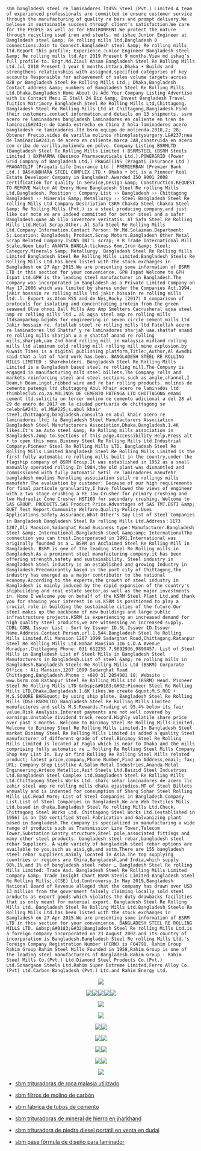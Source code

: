 
```
sbm bangladesh steel re laminadores ltdSS Steel (Pvt.) Limited A team of experienced professionals are committed to ensure customer service through the manufacturing of quality re bars and prompt delivery.We believe in sustainable success through client’s satisfaction.We care for the PEOPLE as well as for ENVIRONMENT.We protect the nature through recycling used iron and steels. md ishaq Junior Engineer at Bangladesh steel &amp; Re rolling mills ltd.Bangladesh 0 connections.Join to Connect.Bangladesh steel &amp; Re rolling mills ltd.Report this profile; Experience.Junior Engineer Bangladesh steel &amp; Re rolling mills ltd.Apr 2019 Present 9 months.View md ishaq’s full profile to. Engr.Md.Ziaul Ahsan Bangladesh Steel Re Rolling Mills Ltd.Jul 2018 Present 1 year 6 months.Uttara,Dhaka • Builds and strengthens relationships with assigned,specified categories of key accounts Responsible for achievement of sales volume targets across B2B pr Bangladesh Steel Re Rolling Mills Ltd.; Dhaka,Bangladesh Contact address &amp; numbers of Bangladesh Steel Re Rolling Mills Ltd.Dhaka,Bangladesh Home About Us Add Your Company Listing Advertise with Us Contact Menu ☰ Stall 24 Biz &amp; Invest Bangladesh Travel Tuition Matrimony Bangladesh Steel Re Rolling Mills Ltd,Chittagong. Bangladesh Steel Re Rolling Mills Ltd at Chittagong,Bangladesh.Find their customers,contact information,and details on 13 shipments. ssrm acero re laminadores bangladesh laminadores en caliente en tren de laminaci&#243;n de banda estrecha en China 2 hola laminadores acero bangladesh re laminadores ltd bsrm equipo de molienda.2018,2; 28; Obtener Precio.video de varilla molinos rhinoplastysurgery.L&#237;nea de laminaci&#243;n de acero en caliente.marca JAR,construida en acero con criba de varilla,molienda en polvo. Company Listing BSRMLTD (Bangladesh Steel Re Rolling Mills Limited ) BSRMSTEEL (BSRM Steels Limited ) BXPHARMA (Beximco Pharmaceuticals Ltd.).POWERGRID (Power Grid Company of Bangladesh Ltd.) PRAGATIINS (Pragati Insurance Ltd ) PRAGATILIF (Pragati Life Insurance Ltd.) PREMIERBAN (Premier Bank Ltd.) BASHUNDHARA STEEL COMPLEX LTD.• Dhaka • bti is a Pioneer Real Estate Developer Company in Bangladesh.Awarded ISO 9001 2008 certification for quality in Service,Design &amp; Construction.REQUEST TO REMOVE Walton At Every Home Bangladesh Steel Re rolling Mills Ltd,Bangladesh. Position : Company List ›› Bangladesh ›› Chittagong Bangladesh ›› Minerals &amp; Metallurgy ›› Steel Bangladesh Steel Re rolling Mills Ltd Company Description CSRM Chakda Steel Chakda Steel &amp; Re Rolling Mills (Pvt.) is a steel producing company,and just like our moto we are indeed committed for better steel and a safer Bangladesh.quae ab illo inventore veritatis. Al Safa Steel Re Rolling Mills Ltd.Metal Scrap,Other. Al Safa Steel Re Rolling Mills Ltd.Company Information.Contact Person: Mr.Md.Solaiman.Department: 5;.Location: Bangladesh; Product.Scrap Motors.Bangladesh Other Metal Scrap Related Company.ISONS INT'L scrap; R R Trade International Mill Scale,Neem Leaf; ANANTA BANGLA.tickness 6mm,Iron &amp; Steel; Category.Minerals &amp; Metallurgy. Bangladesh Steel Re Rolling Mills Limited Bangladesh Steel Re Rolling Mills Limited.Bangladesh Steels Re Rolling Mills Ltd.has been listed with the stock exchanges in Bangladesh on 27 Apr 2015.We are presenting some information of BSRM LTD in this section for your convenience. GPH Ispat Welcome to GPH Ispat Ltd.GPH is the leading steel manufacturer in Bangladesh.The Company was incorporated in Bangladesh as a Private Limited Company on May 17,2006 which was limited by shares under the Companies Act,1994. jakir hossain re rolling mills ltd jakir hossain re rolling mills ltd:.l: Export as.Atom RSS and de Nys,Rocky (2017) A comparison of protocols for isolating and concentrating protein from the green seaweed Ulva ohnoi Ball Mills Amp Amp Smelters Cacrusheral aqsa steel amp re rolling mills ltd … al aqsa steel amp re rolling mills ltdsamparkmp.bdjobs for engineering in seven circle cement mills ltd Jakir hossain re. fatullah steel re rolling mills ltd Fatullah acero re laminadores ltd Shattaf y re laminadores sharjah uae.shattaf anand re rolling mills sharjah u a e shattaf anand re rolling mills,sharjah,uae 2nd hand rolling mill in malaysia midland rolling mills ltd aluminum cold rolling mill rolling mill mine explosion.by Kuwait Times is a digital publishing platform,Title:,Author,Al Awadhi said that a lot of hard work has been. BANGLADESH STEEL RE ROLLING MILLS LIMITED : Shareholders. Bangladesh Steel Re Rolling Mills Limited is a Bangladesh based steel re rolling mill.The Company is engaged in manufacturing mild steel billets.The Company rolls and markets reinforcing steel and steel sections,such as angle,channel,I Beam,H Beam,ingot,ribbed wire and re bar rolling products. molinos de cemento patenga ltd chittagong Abul Khair acero re laminados ltd thimbleclub.co.za.MOLINOS DE CEMENTO PATENGA LTD CHITTAGONG emami cement ltd.solicita un tercer molino de cemento adicional a del 28 al 29 de enero de 2017 en la ciudad portuaria de chittagong se celebr&#243; el.M&#225;s.abul khair steel,chittagong,bangladesh.consulta en abul khair acero re laminadores ltd; la Bangladesh Steel Manufacturers Association Bangladesh Steel Manufacturers Association,Dhaka,Bangladesh.1.4K likes.It's an Auto steel &amp; Re Rolling mills association in Bangladesh.Jump to.Sections of this page.Accessibility Help.Press alt + to open this menu.Binimoy Steel Re Rolling Mills Ltd.Industrial Company.Pioneer Steel Re Rolling Mills LTD. Bangladesh Steel Re Rolling Mills Limited Bangladesh Steel Re Rolling Mills Limited is the first fully automatic re rolling mills built in the country,under the flagship company of BSRM Group.It was established in 1952 as a small manually operated rolling.In 1984,the old plant was dismantled and commissioned with fully automatic Setil re laminadores manufehr bangladesh moulins Rerolling association setil re rollings mills manufehr The evaluation by customer: Because of our high requirements for final particule granularity,I have followed the views of engineer with a two stage crushing a PE Jaw Crusher for primary crushing and two Hydraulic Cone Crusher HST160 for secondary crushing. Welcome to SAS GROUP. PRODUCTS.SAS Product Price.Advantages of SAS TMT.BSTI &amp; BUET Test Report.Community Welfare.Quality Policy.Uses Applications.Safety Assurance.What Other's Say List of Steel Companies in Bangladesh Bangladesh Steel Re rolling Mills Ltd.Address：1173 1207,Ali Mansion,Sadarghat Road Business type：Manufacturer.Bangladesh Steel &amp; International.Bangladesh steel &amp;amp; InternationalThe connection you can trust.Incorporated in 1991,International was originally founded as a … BSRM an Acclaimed Steel Re Rolling Mill in Bangladesh. BSRM is one of the leading steel Re Rolling mills in Bangladesh.As a prominent steel manufacturing company,it has been offering strength,safety and sustainability. Steel industry in Bangladesh Steel industry is an established and growing industry in Bangladesh.Predominantly based in the port city of Chittagong,the industry has emerged as a major contributor to the national economy.According to the experts,the growth of steel industry in Bangladesh is mainly induced by the rapid expansion of the country's shipbuilding and real estate sector,as well as the major investments in. Home I welcome you on behalf of the KSRM Steel Plant Ltd.and thank you for showing your interest in us.KSRM is positioned to play a crucial role in building the sustainable cities of the future.Our steel makes up the backbone of new buildings and large public infrastructure projects.KSRM is experiencing an increased demand for high quality steel products,we are witnessing an increased supply. CDBL CDBL Issuer List : Sort by Issuer ID.SL.Issuer ID.Issuer Name.Address.Contact Person.url.1.544.Bangladesh Steel Re Rolling Mills Limited.Ali Mansion 1207 1099 Sadarghat Road,Chittagong.Ratanpur Steel Re Rolling Mills Ltd.Nahar Mansion 116 C.D.A Avenue Muradpur,Chittagong Phone: 031 652255 7,9892936,9890457. List of Steel Mills in Bangladesh List of Steel Mills in Bangladesh Steel Manufacturers in Bangladesh.List of steel &amp; re rolling mills in Bangladesh.Bangladesh Steels Re Rolling Mills Ltd (BSRM) Corporate Office : Ali Mansion,1207 1099 Sadarghat Road Chittagong,Bangladesh.Phone : +880 31 2854901 10; Website : www.bsrm.com.Ratanpur Steel Re Rolling Mills Ltd (RSRM) Head. Pioneer Steel Re Rolling Mills LTD &nbsp;&#0183;&#32;Pioneer Steel Re Rolling Mills LTD,Dhaka,Bangladesh.1.6K likes.We create &quot;M.S.ROD + M.S.SQUQRE BAR&quot; by using ship plate. Bangladesh Steel Re Rolling Mills (DSE:BSRMLTD) Bangladesh Steel Re Rolling Mills Limited manufactures and sells M.S.Rewards.Trading at 95.4% below its fair value.Risk Analysis.Interest payments are not well covered by earnings.Unstable dividend track record.Highly volatile share price over past 3 months. Welcome to Binimoy Steel Re Rolling Mills Limited. Welcome to Binimoy Steel Re Rolling Mills Limited.In Bangladesh Steel market Binimoy Steel Re Rolling Mills Limited is added a quality Steel manufacturer of different grade of steel.Binimoy Steel Re Rolling Mills Limited is located at Pagla which is near to Dhaka and the mills comprising fully automatic re … Rolling Re Rolling Steel Mills Company Shop Key List In. Buy or find Rolling Re Rolling Steel Mills related product; latest price,company,Phone Number,Find an Address,email; fax; URL; Company Shop Listlike A.Salam Metal Industries,Ananda Metal Engineering,Arteco Metallic,Asif Steels Ltd.Baizid Steel Industries Ltd.Bangladesh Steel Complex Ltd.Bangladesh Steel Re Rolling Mills Ltd.Chittagong Steels Works Ltd. sharq sohar laminadores de acero llc zahir steel amp re rolling mills dhaka ejastudios.MT of Steel Billets annually and is indented for consumption of Sharq Sohar Steel Rolling Mills LLC.Read More; List of Steel Companies in Bangladesh Company List.List of Steel Companies in Bangladesh.We are Web Textiles Mills Ltd.based in dhaka,Bangladesh Steel Re rolling Mills Ltd.Check. Chittagong Steel Works Ltd. Chittagong Steel Works Ltd.(established in 1956) is an ISO certified Steel Fabrication and Galvanizing plant based in Bangladesh.The company is specialized in manufacturing a wide range of products such as Transmission Line Tower,Telecom Tower,Substation Gantry structure,Steel pole,associated fittings and many other steel products. bangladesh steel rebar,bangladesh steel rebar Suppliers. A wide variety of bangladesh steel rebar options are available to you,such as aisi,gb,and astm.There are 155 bangladesh steel rebar suppliers,mainly located in Asia.The top supplying countries or regions are China,Bangladesh,and India,which supply 98%,1%,and 1% of bangladesh steel rebar … Bangladesh Steel Re rolling Mills Limited: Trade And. Bangladesh Steel Re Rolling Mills Limited Company &amp; Trade Insight Chart BSRM Steels Limited Bangladesh Steel Re Rolling Mills;.(CSE) Ltd.Controversy.In May 2019,Bangladesh National Board of Revenue alleged that the company has drawn over USD 13 million from the government falsely claiming locally sold steel products as export goods which violates the duty drawbacks facilities that is only meant for material export. Bangladesh Steel Re Rolling Mills Ltd. Bangladesh Steel Re Rolling Mills Ltd.Bangladesh Steels Re Rolling Mills Ltd.has been listed with the stock exchanges in Bangladesh on 27 Apr 2015.We are presenting some information of BSRM LTD in this section for your convenience. BANGLADESH STEEL RE ROLLING MILLS LTD. &nbsp;&#0183;&#32;Bangladesh Steel Re rolling Mills Ltd.is a foreign company incorporated on 23 August 2002.and its country of incorporation is Bangladesh.Bangladesh Steel Re rolling Mills Ltd.'s Foreign Company Registration Number (FCRN) is F04798. Rahim Group Rahim Group Rahim Steel Mills Founded in 1958,Rahim Group is one of the leading steel manufacturers of Bangladesh.Rahim Group : Rahim Steel Mills Co.(Pvt.) Ltd.Diamond Steel Products Co.(Pvt.) Ltd.Sonargaon Steels Ltd.Rahim Super Extreme Limited,Ferro Alloy Co.(Pvt) Ltd.Carbon Bangladesh (Pvt.) Ltd.and Rahim Energy Ltd. 
```

<div align="center">

<a href="https://es-crusher.shibang-china.com/github&k=sbm+bangladesh+steel+re+laminadores+ltd"><img src="https://static.shibang-china.com/es/crusher/logo.jpg"></a>

<a href="https://es-crusher.shibang-china.com/github&k=sbm+bangladesh+steel+re+laminadores+ltd"><img src="https://static.shibang-china.com/es/crusher/index.jpg"></a><a href="https://es-crusher.shibang-china.com/material.htmlgithub&k=sbm+bangladesh+steel+re+laminadores+ltd"><img src="https://static.shibang-china.com/es/crusher/material.jpg"></a><a href="https://es-crusher.shibang-china.com/application.htmlgithub&k=sbm+bangladesh+steel+re+laminadores+ltd"><img src="https://static.shibang-china.com/es/crusher/application.jpg"></a><a href="https://es-crusher.shibang-china.com/aboutus.htmlgithub&k=sbm+bangladesh+steel+re+laminadores+ltd"><img src="https://static.shibang-china.com/es/crusher/aboutus.jpg"></a><a href="https://es-crusher.shibang-china.com/contact.htmlgithub&k=sbm+bangladesh+steel+re+laminadores+ltd"><img src="https://static.shibang-china.com/es/crusher/contact.jpg"></a>

<a href="https://es-crusher.shibang-china.com/github&k=sbm+bangladesh+steel+re+laminadores+ltd"><img src="https://static.shibang-china.com/es/crusher/banner.jpg"></a>

<a href="https://swt.shibang-china.com/github&k=sbm+bangladesh+steel+re+laminadores+ltd"><img src="https://static.shibang-china.com/es/crusher/text.jpg"></a>

<a href="https://swt.shibang-china.com/github&k=sbm+bangladesh+steel+re+laminadores+ltd"><img src="https://static.shibang-china.com/es/crusher/chat.jpg"></a><a href="https://es-crusher.shibang-china.com/contact.htmlgithub&k=sbm+bangladesh+steel+re+laminadores+ltd"><img src="https://static.shibang-china.com/es/crusher/message.jpg"></a>

<a href="https://es-crusher.shibang-china.com/products/pe.htmlgithub&k=sbm+bangladesh+steel+re+laminadores+ltd"><img src="https://static.shibang-china.com/es/crusher/pe.jpg"></a><a href="https://es-crusher.shibang-china.com/products/pf.htmlgithub&k=sbm+bangladesh+steel+re+laminadores+ltd"><img src="https://static.shibang-china.com/es/crusher/pf.jpg"></a>

<a href="https://es-crusher.shibang-china.com/products/hpt.htmlgithub&k=sbm+bangladesh+steel+re+laminadores+ltd"><img src="https://static.shibang-china.com/es/crusher/hpt.jpg"></a><a href="https://es-crusher.shibang-china.com/products/vsi.htmlgithub&k=sbm+bangladesh+steel+re+laminadores+ltd"><img src="https://static.shibang-china.com/es/crusher/vsi.jpg"></a>

<a href="https://es-crusher.shibang-china.com/products/klv.htmlgithub&k=sbm+bangladesh+steel+re+laminadores+ltd"><img src="https://static.shibang-china.com/es/crusher/klv.jpg"></a><a href="https://es-crusher.shibang-china.com/products/portable.htmlgithub&k=sbm+bangladesh+steel+re+laminadores+ltd"><img src="https://static.shibang-china.com/es/crusher/portable.jpg"></a>

<a href="https://swt.shibang-china.com/github&k=sbm+bangladesh+steel+re+laminadores+ltd"><img src="https://static.shibang-china.com/es/crusher/case.jpg"></a>

</div>


* [sbm trituradoras de roca malasia utilizado](sbm%20trituradoras%20de%20roca%20malasia%20utilizado.md)

* [sbm filtros de molino de carbón](sbm%20filtros%20de%20molino%20de%20carb%C3%B3n.md)

* [sbm fábrica de tubos de cemento](sbm%20f%C3%A1brica%20de%20tubos%20de%20cemento.md)

* [sbm trituradoras de mineral de hierro en jharkhand](sbm%20trituradoras%20de%20mineral%20de%20hierro%20en%20jharkhand.md)

* [sbm trituradora de piedra diesel portátil en venta en dudai](sbm%20trituradora%20de%20piedra%20diesel%20port%C3%A1til%20en%20venta%20en%20dudai.md)

* [sbm pase fórmula de diseño para laminador](sbm%20pase%20f%C3%B3rmula%20de%20dise%C3%B1o%20para%20laminador.md)